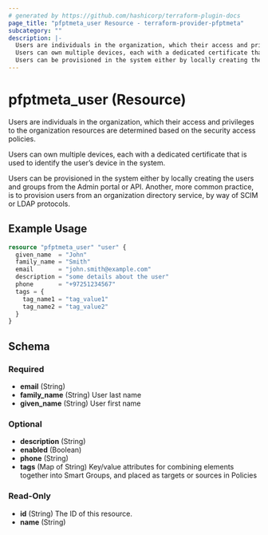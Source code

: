 ```yaml
---
# generated by https://github.com/hashicorp/terraform-plugin-docs
page_title: "pfptmeta_user Resource - terraform-provider-pfptmeta"
subcategory: ""
description: |-
  Users are individuals in the organization, which their access and privileges to the organization resources are determined based on the security access policies.
  Users can own multiple devices, each with a dedicated certificate that is used to identify the user’s device in the system.
  Users can be provisioned in the system either by locally creating the users and groups from the Admin portal or API. Another, more common practice, is to provision users from an organization directory service, by way of SCIM or LDAP protocols.
---
```


# pfptmeta_user (Resource)

Users are individuals in the organization, which their access and privileges to the organization resources are determined based on the security access policies.

Users can own multiple devices, each with a dedicated certificate that is used to identify the user’s device in the system.

Users can be provisioned in the system either by locally creating the users and groups from the Admin portal or API. Another, more common practice, is to provision users from an organization directory service, by way of SCIM or LDAP protocols.

## Example Usage

```terraform
resource "pfptmeta_user" "user" {
  given_name  = "John"
  family_name = "Smith"
  email       = "john.smith@example.com"
  description = "some details about the user"
  phone       = "+97251234567"
  tags = {
    tag_name1 = "tag_value1"
    tag_name2 = "tag_value2"
  }
}
```

<!-- schema generated by tfplugindocs -->
## Schema

### Required

- **email** (String)
- **family_name** (String) User last name
- **given_name** (String) User first name

### Optional

- **description** (String)
- **enabled** (Boolean)
- **phone** (String)
- **tags** (Map of String) Key/value attributes for combining elements together into Smart Groups, and placed as targets or sources in Policies

### Read-Only

- **id** (String) The ID of this resource.
- **name** (String)


